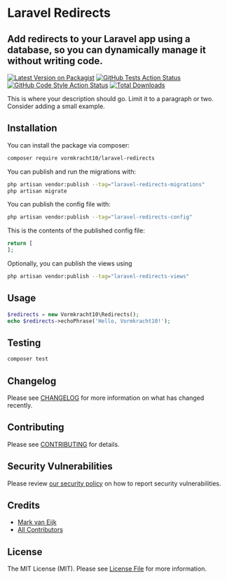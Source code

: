 # Laravel Redirects

## Add redirects to your Laravel app using a database, so you can dynamically manage it without writing code.

[![Latest Version on Packagist](https://img.shields.io/packagist/v/vormkracht10/laravel-redirects.svg?style=flat-square)](https://packagist.org/packages/vormkracht10/laravel-redirects)
[![GitHub Tests Action Status](https://img.shields.io/github/actions/workflow/status/vormkracht10/laravel-redirects/run-tests.yml?branch=main&label=tests&style=flat-square)](https://github.com/vormkracht10/laravel-redirects/actions?query=workflow%3Arun-tests+branch%3Amain)
[![GitHub Code Style Action Status](https://img.shields.io/github/actions/workflow/status/vormkracht10/laravel-redirects/fix-php-code-style-issues.yml?branch=main&label=code%20style&style=flat-square)](https://github.com/vormkracht10/laravel-redirects/actions?query=workflow%3A"Fix+PHP+code+style+issues"+branch%3Amain)
[![Total Downloads](https://img.shields.io/packagist/dt/vormkracht10/laravel-redirects.svg?style=flat-square)](https://packagist.org/packages/vormkracht10/laravel-redirects)

This is where your description should go. Limit it to a paragraph or two. Consider adding a small example.

## Installation

You can install the package via composer:

```bash
composer require vormkracht10/laravel-redirects
```

You can publish and run the migrations with:

```bash
php artisan vendor:publish --tag="laravel-redirects-migrations"
php artisan migrate
```

You can publish the config file with:

```bash
php artisan vendor:publish --tag="laravel-redirects-config"
```

This is the contents of the published config file:

```php
return [
];
```

Optionally, you can publish the views using

```bash
php artisan vendor:publish --tag="laravel-redirects-views"
```

## Usage

```php
$redirects = new Vormkracht10\Redirects();
echo $redirects->echoPhrase('Hello, Vormkracht10!');
```

## Testing

```bash
composer test
```

## Changelog

Please see [CHANGELOG](CHANGELOG.md) for more information on what has changed recently.

## Contributing

Please see [CONTRIBUTING](CONTRIBUTING.md) for details.

## Security Vulnerabilities

Please review [our security policy](../../security/policy) on how to report security vulnerabilities.

## Credits

- [Mark van Eijk](https://github.com/markvaneijk)
- [All Contributors](../../contributors)

## License

The MIT License (MIT). Please see [License File](LICENSE.md) for more information.
